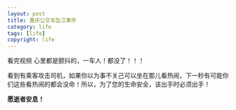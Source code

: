 ```yaml
---
layout: post
title: 重庆公交车坠江事件
category: life
tags: [life]
copyright: life
---
```



看完视频
心里都是颤抖的，一车人！都没了！！！

看到有乘客攻击司机，如果你以为事不关己可以坐在那儿看热闹，下一秒有可能你们这些看热闹的都会没命！所以，为了您的生命安全，该出手时必须出手！

**愿逝者安息！**